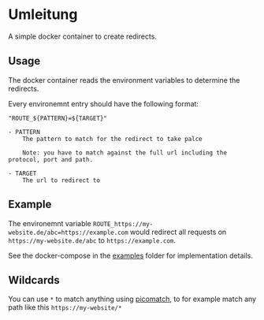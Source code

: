 # Umleitung

A simple docker container to create redirects.

## Usage

The docker container reads the environment variables to determine the redirects.

Every environemnt entry should have the following format:

    "ROUTE_${PATTERN}=${TARGET}"

    - PATTERN
        The pattern to match for the redirect to take palce

        Note: you have to match against the full url including the protocol, port and path.

    - TARGET
        The url to redirect to

## Example

The environemnt variable `ROUTE_https://my-website.de/abc=https://example.com` would redirect all requests on `https://my-website.de/abc` to `https://example.com`.

See the docker-compose in the [examples](examples/) folder for implementation details.

## Wildcards

You can use `*` to match anything using [picomatch](https://www.npmjs.com/package/picomatch), to for example match any path like this `https://my-website/*`
